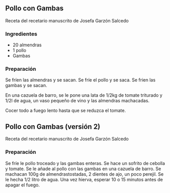 ## Pollo con Gambas

Receta del recetario manuscrito de Josefa Garzón Salcedo

### Ingredientes

- 20 almendras
- 1 pollo
- Gambas

### Preparación

Se fríen las almendras y se sacan.
Se fríe el pollo y se saca.
Se frien las gambas y se sacan.

En una cazuela de barro, se le pone una lata de 1/2kg de tomate triturado
y 1/2l de agua, un vaso pequeño de vino y las almendras machacadas.

Cocer todo a fuego lento hasta que se reduzca el tomate.


## Pollo con Gambas (versión 2)

Receta del recetario manuscrito de Josefa Garzón Salcedo

### Preparación

Se fríe le pollo troceado y las gambas enteras.
Se hace un sofrito de cebolla y tomate.
Se le añade al pollo con las gambas en una cazuela de barro.
Se machacan 100g de almendrastostadas, 2 dientes de ajo, un poco perejil.
Se le hecha 1/2 litro de agua.
Una vez hierva, esperar 10 o 15 minutos antes de apagar el fuego.




